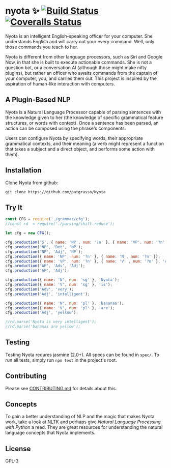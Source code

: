 
# nyota :sparkles: [![Build Status][travis-image]][travis-url] [![Coveralls Status][coveralls-image]][coveralls-url]

Nyota is an intelligent English-speaking officer for your computer. She
understands English and will carry out your every command. Well, only those
commands you teach to her.

Nyota is different from other language processors, such as Siri and Google Now,
in that she is built to execute actionable commands. She is not a question bot,
or a conversation AI (although those might make nifty plugins), but rather an
officer who awaits commands from the captain of your computer, you, and carries
them out. This project is inspired by the aspiration of human-like interaction
with computers.


## A Plugin-Based NLP
Nyota is a Natural Language Processor capable of parsing sentences with the
knowledge given to her (the knowledge of specific grammatical feature
structures, or words with context). Once a sentence has been parsed, an action
can be composed using the phrase's components.

Users can configure Nyota by specifying words, their appropriate grammatical
contexts, and their meaning (a verb might represent a function that takes a
subject and a direct object, and performs some action with them).


## Installation
Clone Nyota from github:
```
git clone https://github.com/patgrasso/Nyota
```


## Try It
```javascript
const CFG = require('./grammar/cfg');
//const rd  = require('./parsing/shift-reduce');

let cfg = new CFG();

cfg.production('S', { name: 'NP', num: '?n' }, { name: 'VP', num: '?n' });
cfg.production('NP', 'Det', 'NP');
cfg.production('NP', 'Adj', 'NP');
cfg.production({ name: 'NP', num: '?n' }, { name: 'N', num: '?n' });
cfg.production({ name: 'VP', num: '?n' }, { name: 'V' , num: '?n' }, 'AP');
cfg.production('AP', 'Adv', 'Adj');
cfg.production('AP', 'Adj');

cfg.production({ name: 'N', num: 'sg' }, 'Nyota');
cfg.production({ name: 'V', num: 'sg' }, 'is');
cfg.production('Adv', 'very');
cfg.production('Adj', 'intelligent');

cfg.production({ name: 'N', num: 'pl' }, 'bananas');
cfg.production({ name: 'V', num: 'pl' }, 'are');
cfg.production('Adj', 'yellow');

//rd.parse('Nyota is very intelligent');
//rd.parse('bananas are yellow');
```


## Testing
Testing Nyota requres jasmine (2.0+). All specs can be found in `spec/`. To run
all tests, simply run `npm test` in the project's root.


## Contributing
Please see [CONTRIBUTING.md](CONTRIBUTING.md) for details about this.


## Concepts
To gain a better understanding of NLP and the magic that makes Nyota work, take
a look at [NLTK](http://www.nltk.org) and perhaps give *Natural Language
Processing with Python* a read. They are great resources for understanding the
natural language concepts that Nyota implements.


## License
GPL-3


[travis-image]: https://travis-ci.org/patgrasso/nyota.svg?branch=master
[travis-url]: https://travis-ci.org/patgrasso/nyota
[coveralls-image]: https://coveralls.io/repos/patgrasso/nyota/badge.svg?branch=master&service=github
[coveralls-url]: https://coveralls.io/github/patgrasso/nyota?branch=master

